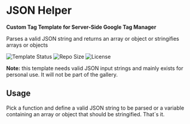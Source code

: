 # JSON Helper

**Custom Tag Template for Server-Side Google Tag Manager**

Parses a valid JSON string and returns an array or object or stringifies arrays or objects 

![Template Status](https://img.shields.io/badge/Community%20Template%20Gallery%20Status-private-red) ![Repo Size](https://img.shields.io/github/repo-size/mbaersch/json-helper) ![License](https://img.shields.io/github/license/mbaersch/json-helper)

**Note:** this template needs valid JSON input strings and mainly exists for personal use. It will not be part of the gallery.  

## Usage 
Pick a function and define a valid JSON string to be parsed or a variable containing an array or object that should be stringified. That´s it. 

